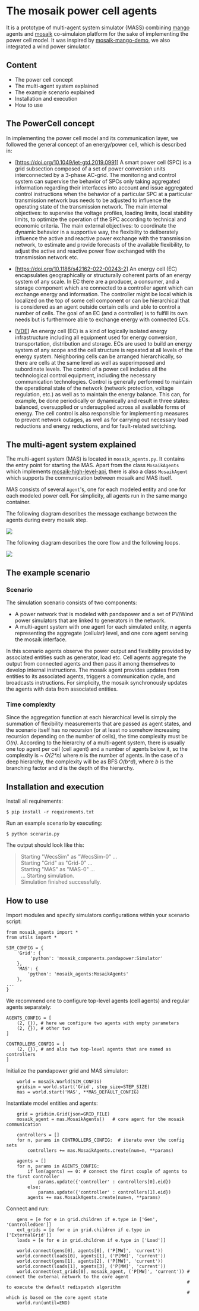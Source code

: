 # The mosaik power cell agents

It is a prototype of multi-agent system simulator (MASS) combining [mango](https://mango-agents.readthedocs.io/en/latest/) agents and [mosaik](https://mosaik.readthedocs.io/en/latest/) co-simulaion platform for the sake of implementing the power cell model. It was inspired by [mosaik-mango-demo](https://gitlab.com/mosaik/examples/mosaik-mango-demo), we also integrated a wind power simulator.

## Content

* The power cell concept
* The multi-agent system explained
* The example scenario explained
* Installation and execution
* How to use


## The PowerCell concept

In implementing the power cell model and its communication layer, we followed the general concept of an energy/power cell, which is described in:
* [https://doi.org/10.1049/iet-gtd.2019.0991] A smart power cell (SPC) is a grid subsection composed of a set of power conversion units interconnected by a 3-phase AC-grid. The monitoring and control system can supervise the behavior of SPCs only taking aggregated information regarding their interfaces into account and issue aggregated control instructions when the behavior of a particular SPC at a particular transmission network bus needs to be adjusted to influence the operating state of the transmission network.
The main internal objectives: to supervise the voltage profiles, loading limits, local stability limits, to optimize the operation of the SPC according to technical and economic criteria.
The main external objectives: to coordinate the dynamic behavior in a supportive way, the flexibility to deliberately influence the active and reactive power exchange with the transmission network, to estimate and provide forecasts of the available flexibility, to adjust the active and reactive power flow exchanged with the transmission network etc.

* [https://doi.org/10.1186/s42162-022-00243-2] An energy cell (EC) encapsulates geographically or structurally coherent parts of an energy system of any scale. In EC there are a producer, a consumer, and a storage component which are connected to a controller agent which can exchange energy and information. 
The controller might be local which is localized on the top of some cell component or can be hierarchical that is considered as an agent outside certain cells and able to control a number of cells. The goal of an EC (and a controller) is to fulfill its own needs but is furthermore able to exchange energy with connected ECs.

* [[VDE](https://www.vde.com/resource/blob/1884494/98f96973fcdba70777654d0f40c179e5/studie---zellulares-energiesystem-data.pdf)] An energy cell (EC) is a kind of logically isolated energy infrastructure including all equipment used for energy conversion, transportation, distribution and storage. ECs are used to build an energy system of any scope and the cell structure is repeated at all levels of the energy system. Neighboring cells can be arranged hierarchically, so there are cells at the same level as well as superimposed and subordinate levels. 
The control of a power cell includes all the technological control equipment, including the necessary communication technologies. Control is generally performed to maintain the operational state of the network (network protection, voltage regulation, etc.) as well as to maintain the energy balance. This can, for example, be done periodically or dynamically and result in three states: balanced, oversupplied or undersupplied across all available forms of energy. The cell control is also responsible for implementing measures to prevent network outages, as well as for carrying out necessary load reductions and energy reductions, and for fault-related switching.

## The multi-agent system explained

The multi-agent system (MAS) is located in `mosaik_agents.py`. It contains the entry point for starting the MAS. Apart from the class `MosaikAgents` which implements [mosaik-high-level-api](https://mosaik.readthedocs.io/en/latest/mosaik-api/high-level.html), there is also a class `MosaikAgent` which supports the communication between mosaik and MAS itself.

MAS consists of several `Agent`'s, one for each modeled entity and one for each modeled power cell. For simplicity, all agents run in the same mango container. 

The following diagram describes the message exchange between the agents during every mosaik step.

![](misc/mas.msg.drawio.png)

The following diagram describes the core flow and the following loops.

![](misc/mas.flow.drawio.png)

## The example scenario

### Scenario

The simulation scenario consists of two components:

* A power network that is modeled with pandapower and a set of PV/Wind power simulators that are linked to generators in the network. 
* A multi-agent system with one agent for each simulated entity, *n* agents representing the aggregate (cellular) level, and one core agent serving the mosaik interface.

In this scenario agents observe the power output and flexibility provided by associated entities such as generator, load etc. Cell agents aggregate the output from connected agents and then pass it among themselves to develop internal instructions. The mosaik agent provides updates from entities to its associated agents, triggers a communication cycle, and broadcasts instructions. For simplicity, the mosaik synchronously updates the agents with data from associated entities.

### Time complexity

Since the aggregation function at each hierarchical level is simply the summation of flexibility measurements that are passed as agent states, and the scenario itself has no recursion (or at least no somehow increasing recursion depending on the number of cells), the time complexity must be *O(n)*. According to the hierarchy of a multi-agent system, there is usually one top agent per cell (cell agent) and a number of agents below it, so the complexity is ~ *O(2\*n)* where *n* is the number of agents. In the case of a deep hierarchy, the complexity will be as BFS *O(b^d)*, where *b* is the branching factor and *d* is the depth of the hierarchy.

## Installation and execution

Install all requirements:

`$ pip install -r requirements.txt`

Run an example scenario by executing:

`$ python scenario.py`

The output should look like this:
>Starting "WecsSim" as "WecsSim-0" ...  
Starting "Grid" as "Grid-0" ...  
Starting "MAS" as "MAS-0" ...  
...
Starting simulation.  
Simulation finished successfully.  

## How to use

Import modules and specify simulators configurations within your scenario script:
```
from mosaik_agents import *
from utils import *

SIM_CONFIG = {
    'Grid': {
         'python': 'mosaik_components.pandapower:Simulator'
    },
    'MAS': {
        'python': 'mosaik_agents:MosaikAgents'
    },
...
}
```

We recommend one to configure top-level agents (cell agents) and regular agents separately:
```
AGENTS_CONFIG = [
    (2, {}), # here we configure two agents with empty parameters
    (2, {}), # other two
]

CONTROLLERS_CONFIG = [
    (2, {}), # and also two top-level agents that are named as controllers
]
```

Initialize the pandapower grid and MAS simulator:
```
    world = mosaik.World(SIM_CONFIG)
    gridsim = world.start('Grid', step_size=STEP_SIZE)
    mas = world.start('MAS', **MAS_DEFAULT_CONFIG)
```

Instantiate model entities and agents:
```
    grid = gridsim.Grid(json=GRID_FILE)
    mosaik_agent = mas.MosaikAgents()   # core agent for the mosaik communication 

    controllers = []
    for n, params in CONTROLLERS_CONFIG:  # iterate over the config sets
        controllers += mas.MosaikAgents.create(num=n, **params)

    agents = []
    for n, params in AGENTS_CONFIG:
        if len(agents) == 0: # connect the first couple of agents to the first controller
            params.update({'controller' : controllers[0].eid})
        else:
            params.update({'controller' : controllers[1].eid})
        agents += mas.MosaikAgents.create(num=n, **params)
```

Connect and run:
```
    gens = [e for e in grid.children if e.type in ['Gen', 'ControlledGen']]
    ext_grids = [e for e in grid.children if e.type in ['ExternalGrid']]
    loads = [e for e in grid.children if e.type in ['Load']]

    world.connect(gens[0], agents[0], ('P[MW]', 'current'))
    world.connect(loads[0], agents[1], ('P[MW]', 'current'))
    world.connect(gens[1], agents[2], ('P[MW]', 'current'))
    world.connect(loads[1], agents[3], ('P[MW]', 'current'))
    world.connect(ext_grids[0], mosaik_agent, ('P[MW]', 'current')) # connect the external network to the core agent
                                                                    # to execute the default redispatch algorithm
                                                                    # which is based on the core agent state
    world.run(until=END)
```

